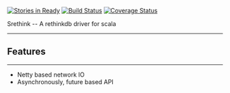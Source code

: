 [![Stories in Ready](https://badge.waffle.io/jilen/srethink.png?label=ready&title=Ready)](https://waffle.io/jilen/srethink)
[![Build Status](https://travis-ci.org/jilen/srethink.svg?branch=master)](https://travis-ci.org/jilen/srethink)
[![Coverage Status](https://coveralls.io/repos/jilen/srethink/badge.png?branch=add_coverall_builds)](https://coveralls.io/r/jilen/srethink?branch=add_coverall_builds)

Srethink -- A rethinkdb driver for scala
*****************************************

Features
--------
********

+  Netty based network IO
+  Asynchronously, future based API
